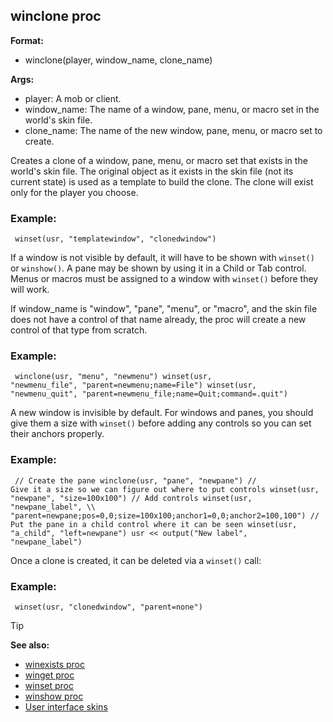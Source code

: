 ## winclone proc

**Format:**
+   winclone(player, window_name, clone_name)

**Args:**
+   player: A mob or client.
+   window_name: The name of a window, pane, menu, or macro set in the
    world\'s skin file.
+   clone_name: The name of the new window, pane, menu, or macro set to
    create.


Creates a clone of a window, pane, menu, or macro set that
exists in the world\'s skin file. The original object as it exists in
the skin file (not its current state) is used as a template to build the
clone. The clone will exist only for the player you choose.
### Example:

```dm
 winset(usr, "templatewindow", "clonedwindow")

```
 

If a window is not visible by default, it will have
to be shown with `winset()` or `winshow()`. A pane may be shown by using
it in a Child or Tab control. Menus or macros must be assigned to a
window with `winset()` before they will work. 

If window_name is
"window", "pane", "menu", or "macro", and the skin file does not
have a control of that name already, the proc will create a new control
of that type from scratch.
### Example:

```dm
 winclone(usr, "menu", "newmenu") winset(usr,
"newmenu_file", "parent=newmenu;name=File") winset(usr,
"newmenu_quit", "parent=newmenu_file;name=Quit;command=.quit")

```
 

A new window is invisible by default. For windows
and panes, you should give them a size with `winset()` before adding any
controls so you can set their anchors properly.
### Example:

```dm
 // Create the pane winclone(usr, "pane", "newpane") //
Give it a size so we can figure out where to put controls winset(usr,
"newpane", "size=100x100") // Add controls winset(usr,
"newpane_label", \\
"parent=newpane;pos=0,0;size=100x100;anchor1=0,0;anchor2=100,100") //
Put the pane in a child control where it can be seen winset(usr,
"a_child", "left=newpane") usr << output("New label",
"newpane_label") 
```
 

Once a clone is created, it can
be deleted via a `winset()` call:
### Example:

```dm
 winset(usr, "clonedwindow", "parent=none") 
```


> [!TIP] 
> **See also:**
> +   [winexists proc](/ref/proc/winexists.md) 
> +   [winget proc](/ref/proc/winget.md) 
> +   [winset proc](/ref/proc/winset.md) 
> +   [winshow proc](/ref/proc/winshow.md) 
> +   [User interface skins](/ref/skin.md) 